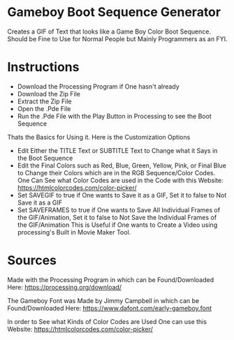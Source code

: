 # Gameboy Boot Sequence Generator
Creates a GIF of Text that looks like a Game Boy Color Boot Sequence.
Should be Fine to Use for Normal People but Mainly Programmers as an FYI.

# Instructions
- Download the Processing Program if One hasn't already
- Download the Zip File
- Extract the Zip File
- Open the .Pde File
- Run the .Pde File with the Play Button in Processing to see the Boot Sequence

Thats the Basics for Using it. Here is the Customization Options
- Edit Either the TITLE Text or SUBTITLE Text to Change what it Says in the Boot Sequence
- Edit the Final Colors such as Red, Blue, Green, Yellow, Pink, or Final Blue to Change their Colors which are in the RGB Sequence/Color Codes.
One Can See what Color Codes are used in the Code with this Website: https://htmlcolorcodes.com/color-picker/
- Set SAVEGIF to true if One wants to Save it as a GIF, Set it to false to Not Save it as a GIF
- Set SAVEFRAMES to true if One wants to Save All Individual Frames of the GIF/Animation, Set it to false to Not Save the Individual Frames of the GIF/Animation
This is Useful if One wants to Create a Video using processing's Built in
Movie Maker Tool. 

# Sources
Made with the Processing Program in which can be Found/Downloaded Here: https://processing.org/download/

The Gameboy Font was Made by Jimmy Campbell in which can be Found/Downloaded Here: https://www.dafont.com/early-gameboy.font

In order to See what Kinds of Color Codes are Used One can use this Website: https://htmlcolorcodes.com/color-picker/
